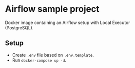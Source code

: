 # Airflow sample project
Docker image containing an Airflow setup with Local Executor (PostgreSQL).  

## Setup
- Create `.env` file based on `.env.template`.
- Run `docker-compose up -d`.
